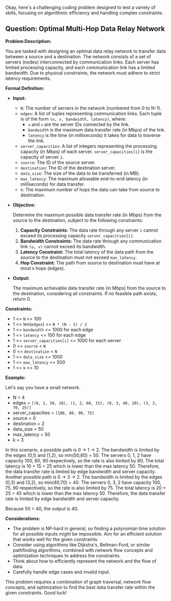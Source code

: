 Okay, here's a challenging coding problem designed to test a variety of skills, focusing on algorithmic efficiency and handling complex constraints.

## Question: Optimal Multi-Hop Data Relay Network

**Problem Description:**

You are tasked with designing an optimal data relay network to transfer data between a source and a destination. The network consists of a set of servers (nodes) interconnected by communication links. Each server has limited processing capacity, and each communication link has a limited bandwidth. Due to physical constraints, the network must adhere to strict latency requirements.

**Formal Definition:**

*   **Input:**
    *   `N`: The number of servers in the network (numbered from 0 to N-1).
    *   `edges`: A list of tuples representing communication links. Each tuple is of the form `(u, v, bandwidth, latency)`, where:
        *   `u` and `v` are the server IDs connected by the link.
        *   `bandwidth` is the maximum data transfer rate (in Mbps) of the link.
        *   `latency` is the time (in milliseconds) it takes for data to traverse the link.
    *   `server_capacities`: A list of integers representing the processing capacity (in Mbps) of each server. `server_capacities[i]` is the capacity of server `i`.
    *   `source`: The ID of the source server.
    *   `destination`: The ID of the destination server.
    *   `data_size`: The size of the data to be transferred (in MB).
    *   `max_latency`: The maximum allowable end-to-end latency (in milliseconds) for data transfer.
    *   `k`: The maximum number of hops the data can take from source to destination.

*   **Objective:**

    Determine the maximum possible data transfer rate (in Mbps) from the source to the destination, subject to the following constraints:

    1.  **Capacity Constraints:** The data rate through any server `i` cannot exceed its processing capacity `server_capacities[i]`.
    2.  **Bandwidth Constraints:** The data rate through any communication link `(u, v)` cannot exceed its bandwidth.
    3.  **Latency Constraint:** The total latency of the data path from the source to the destination must not exceed `max_latency`.
    4.  **Hop Constraint:** The path from source to destination must have at most `k` hops (edges).

*   **Output:**

    The maximum achievable data transfer rate (in Mbps) from the source to the destination, considering all constraints. If no feasible path exists, return 0.

**Constraints:**

*   1 <= `N` <= 100
*   1 <= len(`edges`) <= `N * (N - 1) / 2`
*   1 <= `bandwidth` <= 1000 for each edge
*   1 <= `latency` <= 100 for each edge
*   1 <= `server_capacities[i]` <= 1000 for each server
*   0 <= `source` < `N`
*   0 <= `destination` < `N`
*   1 <= `data_size` <= 1000
*   1 <= `max_latency` <= 500
*   1 <= `k` <= 10

**Example:**

Let's say you have a small network.

*   N = 4
*   edges = `[(0, 1, 50, 10), (1, 2, 60, 15), (0, 3, 40, 20), (3, 2, 70, 25)]`
*   server\_capacities = `[100, 80, 90, 75]`
*   source = 0
*   destination = 2
*   data\_size = 50
*   max\_latency = 50
*   k = 3

In this scenario, a possible path is 0 -> 1 -> 2. The bandwidth is limited by the edges (0,1) and (1,2), so min(50,60) = 50. The servers 0, 1, 2 have capacity 100, 80, 90 respectively, so the rate is also limited by 80. The total latency is 10 + 15 = 25 which is lower than the max latency 50. Therefore, the data transfer rate is limited by edge bandwidth and server capacity.
Another possible path is 0 -> 3 -> 2. The bandwidth is limited by the edges (0,3) and (3,2), so min(40,70) = 40. The servers 0, 3, 2 have capacity 100, 75, 90 respectively, so the rate is also limited by 75. The total latency is 20 + 25 = 45 which is lower than the max latency 50. Therefore, the data transfer rate is limited by edge bandwidth and server capacity.

Because 50 > 40, the output is 40.

**Considerations:**

*   The problem is NP-hard in general, so finding a polynomial-time solution for all possible inputs might be impossible. Aim for an efficient solution that works well for the given constraints.
*   Consider using algorithms like Dijkstra's, Bellman-Ford, or similar pathfinding algorithms, combined with network flow concepts and optimization techniques to address the constraints.
*   Think about how to efficiently represent the network and the flow of data.
*   Carefully handle edge cases and invalid input.

This problem requires a combination of graph traversal, network flow concepts, and optimization to find the best data transfer rate within the given constraints. Good luck!

